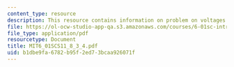 ```yaml
---
content_type: resource
description: This resource contains information on problem on voltages.
file: https://ol-ocw-studio-app-qa.s3.amazonaws.com/courses/6-01sc-introduction-to-electrical-engineering-and-computer-science-i-spring-2011/b1dbe9fa6782b95f2ed73bcaa926071f_MIT6_01SCS11_8_3_4.pdf
file_type: application/pdf
resourcetype: Document
title: MIT6_01SCS11_8_3_4.pdf
uid: b1dbe9fa-6782-b95f-2ed7-3bcaa926071f
---
```

